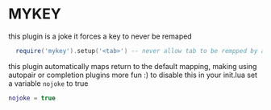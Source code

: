 # MYKEY
this plugin is a joke
it forces a key to never be remaped
```lua
  require('mykey').setup('<tab>') -- never allow tab to be rempped by anything
```
this plugin automatically maps return to the default mapping, making using autopair or completion plugins more fun :)
to disable this in your init.lua set a variable `nojoke` to true
```lua
nojoke = true
```
